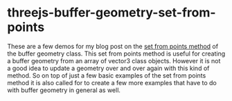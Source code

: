 # threejs-buffer-geometry-set-from-points

These are a few demos for my blog post on the [set from points method](https://dustinpfister.github.io/2023/01/05/threejs-buffer-geometry-set-from-points/) of the buffer geometry class. This set from points method is useful for creating a buffer geometry from an array of vector3 class objects. However it is not a good idea to update a geometry over and over again with this kind of method. So on top of just a few basic examples of the set from points method it is also called for to create a few more examples that have to do with buffer geometry in general as well.